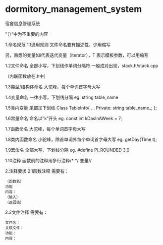 # dormitory_management_system
宿舍信息管理系统

“（）”中为不重要的内容

1.命名规范
1.1通用规则
文件命名要有描述性，少用缩写

另，熟悉的变量如i代表迭代变量（iterator），T 表示模板参数，可以用缩写

1.2文件命名
全部小写，下划线作单词分隔符
一般成对出现，stack.h/stack.cpp

（内联函数放在.h中）

1.3类型/结构体命名
大驼峰，每个单词首字母大写

1.4变量命名
一律小写，下划线分隔
eg. string table_name

1.5类内变量
	尾部加下划线
Class TableInfo{
…
Private:
string table_name_;
};

1.6常量命名
	命名以”k”开头
eg.	const int kDasInAWeek = 7;

1.7函数命名
	大驼峰，每个单词首字母大写

1.8类内函数命名
	小驼峰，除首单词外每个单词首字母大写
eg. getDay(Time t);

1.9宏命名
	全部大写，下划线分隔
eg. #define PI_ROUNDED 3.0

1.10注释
	函数前的注释用多行注释/* */
	变量//

2.注释要求
2.1函数注释
	需要有：
	
	（函数名）
	功能
	内容：
	（输入）
	（返回值）

2.2文件注释
	需要有：
	
	文件名：
	关联文件：
	功能：
	内容：

